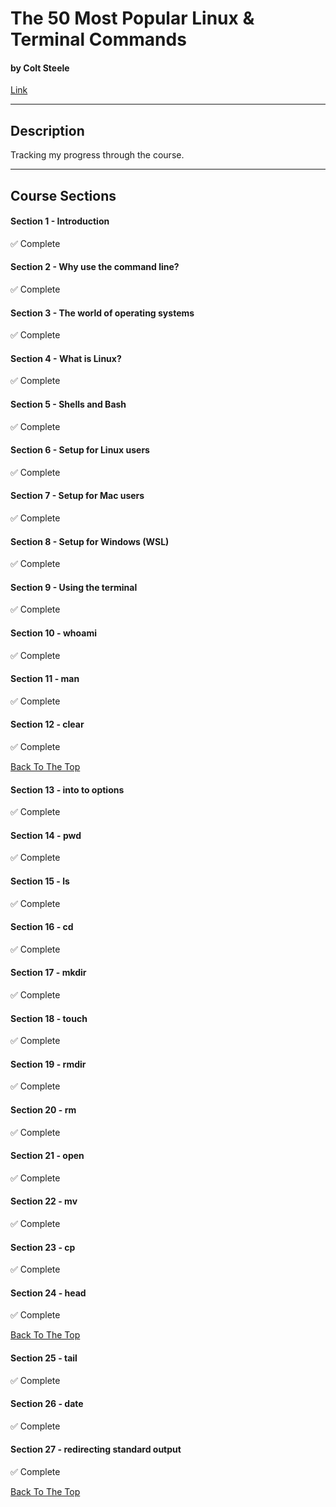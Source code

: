 # The 50 Most Popular Linux & Terminal Commands

#### by Colt Steele

[Link](https://www.youtube.com/watch?v=ZtqBQ68cfJc&t)

---

## Description

Tracking my progress through the course.

---

## Course Sections

#### Section 1 - Introduction

✅ Complete

#### Section 2 - Why use the command line?

✅ Complete

#### Section 3 - The world of operating systems

✅ Complete

#### Section 4 - What is Linux?

✅ Complete

#### Section 5 - Shells and Bash

✅ Complete

#### Section 6 - Setup for Linux users

✅ Complete

#### Section 7 - Setup for Mac users

✅ Complete

#### Section 8 - Setup for Windows (WSL)

✅ Complete

#### Section 9 - Using the terminal

✅ Complete

#### Section 10 - whoami

✅ Complete

#### Section 11 - man

✅ Complete

#### Section 12 - clear

✅ Complete

[Back To The Top](#the-50-most-popular-linux--terminal-commands)

#### Section 13 - into to options

✅ Complete

#### Section 14 - pwd

✅ Complete

#### Section 15 - ls

✅ Complete

#### Section 16 - cd

✅ Complete

#### Section 17 - mkdir

✅ Complete

#### Section 18 - touch

✅ Complete

#### Section 19 - rmdir

✅ Complete

#### Section 20 - rm

✅ Complete

#### Section 21 - open

✅ Complete

#### Section 22 - mv

✅ Complete

#### Section 23 - cp

✅ Complete

#### Section 24 - head

✅ Complete

[Back To The Top](#the-50-most-popular-linux--terminal-commands)

#### Section 25 - tail

✅ Complete

#### Section 26 - date

✅ Complete

#### Section 27 - redirecting standard output

✅ Complete

[Back To The Top](#the-50-most-popular-linux--terminal-commands)
